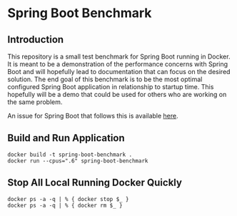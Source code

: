 # Spring Boot Benchmark

## Introduction

This repository is a small test benchmark for Spring Boot running in Docker.
It is meant to be a demonstration of the performance concerns with Spring Boot and will hopefully lead to documentation that can focus on the desired solution.
The end goal of this benchmark is to be the most optimal configured Spring Boot application in relationship to startup time.
This hopefully will be a demo that could be used for others who are working on the same problem.

An issue for Spring Boot that follows this is available [here](https://github.com/spring-projects/spring-boot/issues/19911).

## Build and Run Application

```
docker build -t spring-boot-benchmark .
docker run --cpus=".6" spring-boot-benchmark
```

## Stop All Local Running Docker Quickly

```
docker ps -a -q | % { docker stop $_ }
docker ps -a -q | % { docker rm $_ }
```